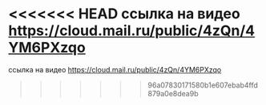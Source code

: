 <<<<<<< HEAD
ссылка на видео
https://cloud.mail.ru/public/4zQn/4YM6PXzqo
=======

ссылка на видео https://cloud.mail.ru/public/4zQn/4YM6PXzqo
>>>>>>> 96a07830171580b1e607ebab4ffd879a0e8dea9b
